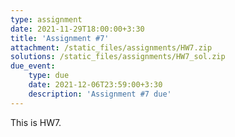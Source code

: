 ```yaml
---
type: assignment
date: 2021-11-29T18:00:00+3:30
title: 'Assignment #7'
attachment: /static_files/assignments/HW7.zip
solutions: /static_files/assignments/HW7_sol.zip
due_event: 
    type: due
    date: 2021-12-06T23:59:00+3:30
    description: 'Assignment #7 due'
---
```

This is HW7.

